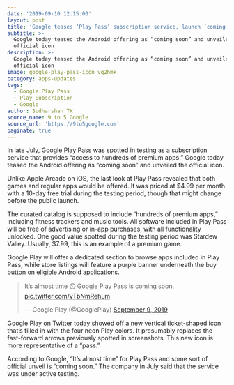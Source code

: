 ```yaml
---
date: '2019-09-10 12:15:00'
layout: post
title: 'Google teases ‘Play Pass’ subscription service, launch ‘coming soon’'
subtitle: >-
  Google today teased the Android offering as “coming soon” and unveiled the
  official icon
description: >-
  Google today teased the Android offering as “coming soon” and unveiled the
  official icon
image: google-play-pass-icon_vq2hmk
category: apps-updates
tags:
  - Google Play Pass
  - Play Subscription
  - Google
author: Sudharshan TK
source_name: 9 to 5 Google
source_url: 'https://9to5google.com'
paginate: true
---
```

In late July, Google Play Pass was spotted in testing as a subscription service that provides “access to hundreds of premium apps.” Google today teased the Android offering as “coming soon” and unveiled the official icon.

Unlike Apple Arcade on iOS, the last look at Play Pass revealed that both games and regular apps would be offered. It was priced at $4.99 per month with a 10-day free trial during the testing period, though that might change before the public launch.

The curated catalog is supposed to include “hundreds of premium apps,” including fitness trackers and music tools. All software included in Play Pass will be free of advertising or in-app purchases, with all functionality unlocked. One good value spotted during the testing period was Stardew Valley. Usually, $7.99, this is an example of a premium game.

Google Play will offer a dedicated section to browse apps included in Play Pass, while store listings will feature a purple banner underneath the buy button on eligible Android applications.

<blockquote class="twitter-tweet" data-lang="en"><p lang="en" dir="ltr">It’s almost time ⏲️ Google Play Pass is coming soon. <a href="https://t.co/vTbNmRehLm">pic.twitter.com/vTbNmRehLm</a></p>&mdash; Google Play (@GooglePlay) <a href="https://twitter.com/GooglePlay/status/1171177740160163847?ref_src=twsrc%5Etfw">September 9, 2019</a></blockquote>

<script async src="https://platform.twitter.com/widgets.js" charset="utf-8"></script>

Google Play on Twitter today showed off a new vertical ticket-shaped icon that’s filled in with the four neon Play colors. It presumably replaces the fast-forward arrows previously spotted in screenshots. This new icon is more representative of a “pass.”

According to Google, “It’s almost time” for Play Pass and some sort of official unveil is “coming soon.” The company in July said that the service was under active testing.
